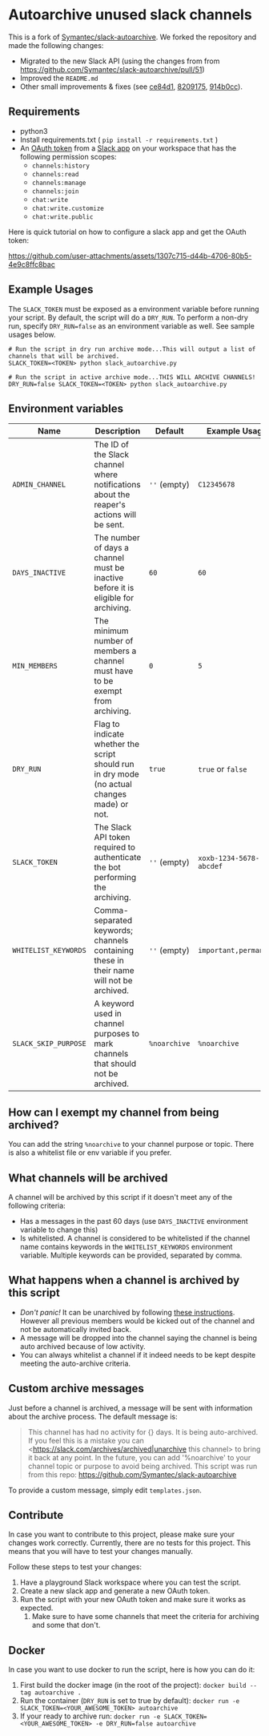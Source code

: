 # Autoarchive unused slack channels

This is a fork of [Symantec/slack-autoarchive](https://github.com/Symantec/slack-autoarchive). We forked the repository and made the following changes:

* Migrated to the new Slack API (using the changes from from https://github.com/Symantec/slack-autoarchive/pull/51)
* Improved the `README.md`
* Other small improvements & fixes (see [ce84d1](https://github.com/CDTM/slack-autoarchive/commit/ce84d1baf96ea2e6e618adf8819fa39c0d7fea81), [8209175](https://github.com/CDTM/slack-autoarchive/commit/8209175827478a7042ad94ec02eb45c8757593d1), [914b0cc](https://github.com/CDTM/slack-autoarchive/commit/914b0cc7404beb7753bdbb33ea38aa6ec174dd4d)).

## Requirements

- python3
- Install requirements.txt ( `pip install -r requirements.txt` )
- An [OAuth token](https://api.slack.com/docs/oauth) from a [Slack app](https://api.slack.com/apps/) on your workspace that has the following permission scopes:
  - `channels:history`
  - `channels:read`
  - `channels:manage`
  - `channels:join`
  - `chat:write`
  - `chat:write.customize`
  - `chat:write.public`

Here is quick tutorial on how to configure a slack app and get the OAuth token:

https://github.com/user-attachments/assets/1307c715-d44b-4706-80b5-4e9c8ffc8bac

## Example Usages

The `SLACK_TOKEN` must be exposed as a environment variable before running your script. By default, the script will do a `DRY_RUN`. To perform a non-dry run, specify `DRY_RUN=false` as an environment variable as well. See sample usages below.
```
# Run the script in dry run archive mode...This will output a list of channels that will be archived.
SLACK_TOKEN=<TOKEN> python slack_autoarchive.py

# Run the script in active archive mode...THIS WILL ARCHIVE CHANNELS!
DRY_RUN=false SLACK_TOKEN=<TOKEN> python slack_autoarchive.py
```

## Environment variables

| **Name**               | **Description**                                                                                 | **Default**       | **Example Usage**            |
|-----------------------|-------------------------------------------------------------------------------------------------|-------------------|-----------------------------|
| `ADMIN_CHANNEL`       | The ID of the Slack channel where notifications about the reaper's actions will be sent.        | `''` (empty)      | `C12345678`                 |
| `DAYS_INACTIVE`       | The number of days a channel must be inactive before it is eligible for archiving.              | `60`              | `60`                        |
| `MIN_MEMBERS`         | The minimum number of members a channel must have to be exempt from archiving.                  | `0`               | `5`                         |
| `DRY_RUN`             | Flag to indicate whether the script should run in dry mode (no actual changes made) or not.     | `true`            | `true` or `false`           |
| `SLACK_TOKEN`         | The Slack API token required to authenticate the bot performing the archiving.                  | `''` (empty)      | `xoxb-1234-5678-abcdef`     |
| `WHITELIST_KEYWORDS`  | Comma-separated keywords; channels containing these in their name will not be archived.         | `''` (empty)      | `important,permanent`       |
| `SLACK_SKIP_PURPOSE`  | A keyword used in channel purposes to mark channels that should not be archived.                | `%noarchive`      | `%noarchive`                |

## How can I exempt my channel from being archived?

You can add the string `%noarchive` to your channel purpose or topic. There is also a whitelist file or env variable if you prefer.

## What channels will be archived

A channel will be archived by this script if it doesn't meet any of the following criteria:

- Has a messages in the past 60 days (use `DAYS_INACTIVE` environment variable to change this)
- Is whitelisted. A channel is considered to be whitelisted if the channel name contains keywords in the `WHITELIST_KEYWORDS` environment variable. Multiple keywords can be provided, separated by comma.

## What happens when a channel is archived by this script

- *Don't panic!* It can be unarchived by following [these instructions](https://get.slack.help/hc/en-us/articles/201563847-Archive-a-channel#unarchive-a-channel). However all previous members would be kicked out of the channel and not be automatically invited back.
- A message will be dropped into the channel saying the channel is being auto archived because of low activity.
- You can always whitelist a channel if it indeed needs to be kept despite meeting the auto-archive criteria.

## Custom archive messages

Just before a channel is archived, a message will be sent with information about the archive process. The default message is:

> This channel has had no activity for {} days. It is being auto-archived. If you feel this is a mistake you can <https://slack.com/archives/archived|unarchive this channel> to bring it back at any point. In the future, you can add '%noarchive' to your channel topic or purpose to avoid being archived. This script was run from this repo: https://github.com/Symantec/slack-autoarchive

To provide a custom message, simply edit `templates.json`.

## Contribute

In case you want to contribute to this project, please make sure your changes work correctly. Currently, there are no tests for this project. This means that you will have to test your changes manually.

Follow these steps to test your changes:

1. Have a playground Slack workspace where you can test the script.
2. Create a new slack app and generate a new OAuth token.
3. Run the script with your new OAuth token and make sure it works as expected.
   1. Make sure to have some channels that meet the criteria for archiving and some that don't.

## Docker

In case you want to use docker to run the script, here is how you can do it:

1. First build the docker image (in the root of the project): `docker build --tag autoarchive .`
2. Run the container (`DRY_RUN` is set to true by default): `docker run -e SLACK_TOKEN=<YOUR_AWESOME_TOKEN> autoarchive`
3. If your ready to archive run: `docker run -e SLACK_TOKEN=<YOUR_AWESOME_TOKEN> -e DRY_RUN=false autoarchive`
